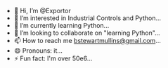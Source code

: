 - 👋 Hi, I’m @Exportor
- 👀 I’m interested in Industrial Controls and Python...
- 🌱 I’m currently learning Python...
- 💞️ I’m looking to collaborate on "learning Python"...
- 📫 How to reach me bstewartmullins@gmail.com...
- 😄 Pronouns: it...
- ⚡ Fun fact: I'm over 50e6...

<!---
Exportor/Exportor is a ✨ special ✨ repository because its `README.md` (this file) appears on your GitHub profile.
You can click the Preview link to take a look at your changes.
--->
